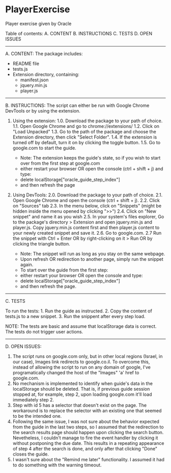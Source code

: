 # PlayerExercise
Player exercise given by Oracle

Table of contents:
A. CONTENT
B. INSTRUCTIONS
C. TESTS
D. OPEN ISSUES

**********

A. CONTENT:
The package includes:
- README file
- tests.js
- Extension directory, containing:
	- manifest.json
	- jquery.min.js
	- player.js

***

B. INSTRUCTIONS:
The script can either be run with Google Chrome DevTools or by using the extension.

1. Using the extension:
	1.0. Download the package to your path of choice.
	1.1. Open Google Chrome and go to chrome://extensions/
	1.2. Click on "Load Unpacked"
	1.3. Go to the path of the package and choose the Extension directory, then click "Select Folder".
	1.4. If the extension is turned off by default, turn it on by clicking the toggle button.
	1.5. Go to google.com to start the guide.
	* Note: The extension keeps the guide's state, so if you wish to start over from the first step at google.com
	* either restart your browser OR open the console (ctrl + shift + j) and type:
	*	delete localStorage["oracle_guide_step_index"]
	* and then refresh the page
	
2. Using DevTools:
	2.0. Download the package to your path of choice.
	2.1. Open Google Chrome and open the console (ctrl + shift + j).
	2.2. Click on "Sources" tab
	2.3. In the menu below, click on "Snippets" (might be hidden inside the menu opened by clicking ">>")
	2.4. Click on "New snippet" and name it as you wish
	2.5. In your system's files explorer, Go to the package's directory > Extension and open jquery.min.js and player.js.
			Copy jquery.min.js content first and then player.js content to your newly created snippet and save it.
	2.6. Go to google.com.
	2.7 Run the snippet with Ctrl + Enter OR by right-clicking on it > Run OR by clicking the triangle button.
	* Note: The snippet will run as long as you stay on the same webpage.
	* Upon refresh OR redirection to another page, simply run the snippet again.
	* To start over the guide from the first step:
	* either restart your browser OR open the console and type:
	*	delete localStorage["oracle_guide_step_index"]
	* and then refresh the page.

***

C. TESTS

To run the tests:
	1. Run the guide as instructed.
	2. Copy the content of tests.js to a new snippet.
	3. Run the snippent after every step load.
	
NOTE:
	The tests are basic and assume that localStorage data is correct.
	The tests do not trigger user actions.

***

D. OPEN ISSUES:
1.	The script runs on google.com only, but in other local regions (Israel, in our case), Images link redirects to google.co.il.
	To overcome this, instead of allowing the script to run on any domain of google, I've programatically changed the host of the
	"Images" 'a' href to google.com.
2.	No mechanism is implemented to identify when guide's data in the localStorage should be deleted.
	That is, if previous guide session stopped at, for example, step 2, upon loading google.com it'll load immediately step 2.
3.	Step with id 5 has a selector that doesn't exist on the page.
	The workaround is to replace the selector with an existing one that seemed to be the intended one.
4.	Following the same issue, I was not sure about the behavior expected from the guide in the last two steps, so I assumed that
	the redirection to the search results page should happen upon clicking the search button. Nevetheless, I couldn't manage to
	fire the event handler by clicking it without postponing the due date. This results in a repeating appearance of step 4 after
	the search is done, and only after that clicking "Done" closes the guide.
5.	I wasn't sure about the "Remind me later" functionality. I assumed it had to do something with the warning timeout.
